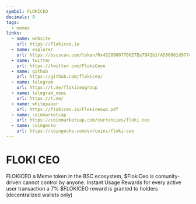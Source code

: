 ```yaml
---
symbol: FLOKICEO
decimals: 9
tags:
  - memes
links:
  - name: website
    url: https://flokiceo.io
  - name: explorer
    url: https://bscscan.com/token/0x45289007706E7Ee7B42b1fA506661d97740Edfb4
  - name: twitter
    url: https://twitter.com/FlokiCeoo
  - name: github
    url: https://github.com/flokiceo/
  - name: telegram
    url: https://t.me/flokiceogroup
  - name: telegram_news
    url: https://t.me/
  - name: whitepaper
    url: https://flokiceo.io/Flokiceowp.pdf
  - name: coinmarketcap
    url: https://coinmarketcap.com/currencies/floki-ceo
  - name: coingecko
    url: https://coingecko.com/en/coins/floki-ceo
---
```


# FLOKI CEO

FLOKICEO a Meme token in the BSC ecosystem, $FlokiCeo is comunity-driven cannot control by anyone. Instant Usage Rewards for every active user transaction a 7% $FLOKICEO reward is granted to holders (decentralized wallets only)

